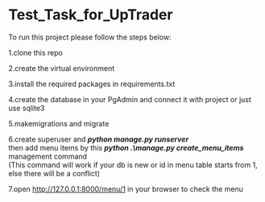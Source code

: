 # Test_Task_for_UpTrader

To run this project please follow the steps below:

1.clone this repo

2.create the virtual environment

3.install the required packages in requirements.txt

4.create the database in your PgAdmin and connect it with project or just use sqlite3

5.makemigrations and migrate

6.create superuser and **_python manage.py runserver_** <br>
then add menu items by this **_python .\manage.py create_menu_items_** management command <br>
(This command will work if your db is new or id in menu table starts from 1, else there will be a conflict)

7.open http://127.0.0.1:8000/menu/1 in your browser to check the menu



